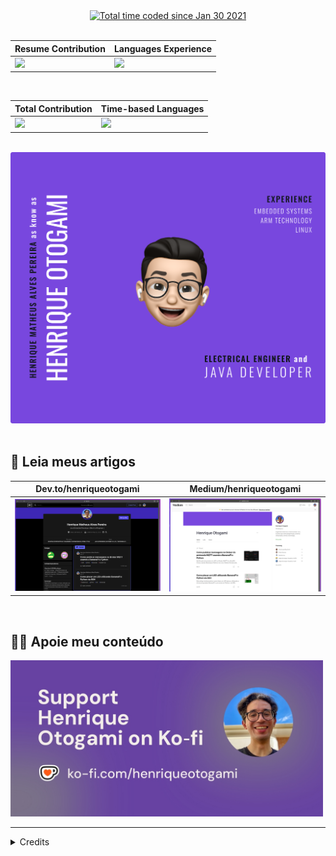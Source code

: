 <div align="center">
    <a href="https://wakatime.com/@1e53636e-c916-4d50-9ce1-f3ac75a883e3"><img src="https://wakatime.com/badge/user/1e53636e-c916-4d50-9ce1-f3ac75a883e3.svg" alt="Total time coded since Jan 30 2021" /></a>
</div>

<br>
<div align="center">
    
| Resume Contribution | Languages Experience |
| ------------------- | -------------------- |
| <img width="500" src="http://github-readme-streak-stats.herokuapp.com?user=henriqueotogami&theme=shades-of-purple&hide_border=true">   | <img flex="auto" width=400 src="https://github-readme-stats.vercel.app/api/top-langs/?username=henriqueotogami&theme=shades-of-purple&hide_border=true&layout=compact&langs_count=6&exclude_repo=Aula-Django,flask-rest-api&hide=jupyter%20notebook,javascript"> |
    
</div>
<br>

<div align="center">
    
| Total Contribution | Time-based Languages |
| ------------------ | ------------------ |
| <img flex="auto" width=500 src="https://github-readme-stats.vercel.app/api?username=henriqueotogami&theme=aura&hide_border=true&include_all_commits=true&show_icons=true"> | <img width="500" src="https://github-readme-stats.vercel.app/api/wakatime?username=henriqueotogami&theme=aura&hide_border=true&langs_count=6"> |

</div>
<br>
<div align="center">
    <img width="900" src="https://github.com/henriqueotogami/henriqueotogami/blob/master/GitHub-Versao-7-Feb-25.png">
</div>



<br>

## 📝 Leia meus artigos

| Dev.to/henriqueotogami | Medium/henriqueotogami |
|------------------------|------------------------|
| <a href="https://dev.to/henriqueotogami" target="_blank"><img width="auto" src="https://github.com/henriqueotogami/data-structure/blob/main/resources/henrique-otogami-devto-profile.png?raw=true"></a> | <a href="https://medium.com/@henriqueotogami" target="_blank"><img width="auto" src="https://github.com/henriqueotogami/data-structure/blob/main/resources/henrique-otogami-medium-profile.png?raw=true"></a> |

<br>

## 🙏🏻 Apoie meu conteúdo

<a href="https://ko-fi.com/henriqueotogami/tips" target="_blank"><img width="500" src="https://github.com/henriqueotogami/data-structure/blob/main/resources/kofi-henrique-otogami.jpg?raw=true"></a>
<hr>

<details>
<summary>Credits</summary>
    
- [Colored Badges for GitHub profiles](https://github.com/MikeCodesDotNET/ColoredBadges)
- [GitHub ReadME Stats by Anurag Hazra](https://github.com/anuraghazra/github-readme-stats)
- [Github Readme Streak Stats by DenverCode1](https://github.com/DenverCoder1/github-readme-streak-stats)
        
</details>
